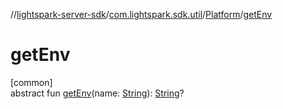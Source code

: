 //[lightspark-server-sdk](../../../index.md)/[com.lightspark.sdk.util](../index.md)/[Platform](index.md)/[getEnv](get-env.md)

# getEnv

[common]\
abstract fun [getEnv](get-env.md)(name: [String](https://kotlinlang.org/api/latest/jvm/stdlib/kotlin/-string/index.html)): [String](https://kotlinlang.org/api/latest/jvm/stdlib/kotlin/-string/index.html)?
